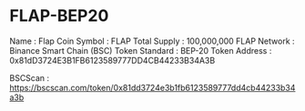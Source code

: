 # FLAP-BEP20

Name : Flap Coin
Symbol : FLAP
Total Supply : 100,000,000 FLAP
Network : Binance Smart Chain (BSC)
Token Standard : BEP-20 
Token Address : 0x81dD3724E3B1FB6123589777DD4CB44233B34A3B


BSCScan : https://bscscan.com/token/0x81dd3724e3b1fb6123589777dd4cb44233b34a3b
